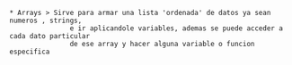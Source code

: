 
	* Arrays > Sirve para armar una lista 'ordenada' de datos ya sean numeros , strings,
                   e ir aplicandole variables, ademas se puede acceder a cada dato particular 
                   de ese array y hacer alguna variable o funcion especifica 

